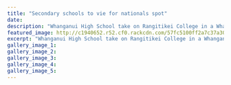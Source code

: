 ```yaml
---
title: "Secondary schools to vie for nationals spot"
date: 
description: "Whanganui High School take on Rangitikei College in a Whanganui girls' match at City College yesterday, Wanganui Chronicle article on 22 September..."
featured_image: http://c1940652.r52.cf0.rackcdn.com/57fc5100ff2a7c37a3000dd6/Condor-Sevens-WHS-v-Rangitikei-chron-22-sept-2016.jpg
excerpt: "Whanganui High School take on Rangitikei College in a Whanganui girls' match at City College yesterday."
gallery_image_1: 
gallery_image_2: 
gallery_image_3: 
gallery_image_4: 
gallery_image_5: 
---
```

